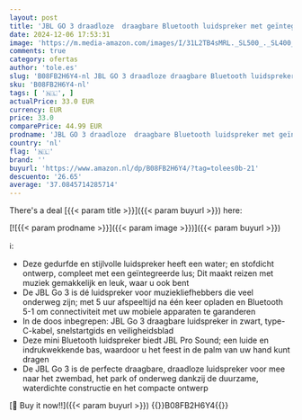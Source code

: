 ```yaml
---
layout: post
title: 'JBL GO 3 draadloze  draagbare Bluetooth luidspreker met geïntegreerde lus voor onderweg  USB C-oplaadkabel  zwart'
date: 2024-12-06 17:53:31
image: 'https://m.media-amazon.com/images/I/31L2TB4sMRL._SL500_._SL400_.jpg'
comments: true
category: ofertas
author: 'tole.es'
slug: 'B08FB2H6Y4-nl JBL GO 3 draadloze draagbare Bluetooth luidspreker met...'
sku: 'B08FB2H6Y4-nl'
tags: [ '🇳🇱', ]
actualPrice: 33.0 EUR
currency: EUR
price: 33.0
comparePrice: 44.99 EUR
prodname: 'JBL GO 3 draadloze  draagbare Bluetooth luidspreker met geïntegreerde lus voor onderweg  USB C-oplaadkabel  zwart'
country: 'nl'
flag: '🇳🇱'
brand: ''
buyurl: 'https://www.amazon.nl/dp/B08FB2H6Y4/?tag=tolees0b-21'
descuento: '26.65'
average: '37.0845714285714'
---
```


There's a deal [{{< param title >}}]({{< param buyurl >}})  here:

[![{{< param prodname >}}]({{< param image >}})]({{< param buyurl >}})

ℹ️:

- Deze gedurfde en stijlvolle luidspreker heeft een water; en stofdicht ontwerp, compleet met een geïntegreerde lus; Dit maakt reizen met muziek gemakkelijk en leuk, waar u ook bent
- De JBL Go 3 is dé luidspreker voor muziekliefhebbers die veel onderweg zijn; met 5 uur afspeeltijd na één keer opladen en Bluetooth 5-1 om connectiviteit met uw mobiele apparaten te garanderen
- In de doos inbegrepen: JBL Go 3 draagbare luidspreker in zwart, type-C-kabel, snelstartgids en veiligheidsblad
- Deze mini Bluetooth luidspreker biedt JBL Pro Sound; een luide en indrukwekkende bas, waardoor u het feest in de palm van uw hand kunt dragen
- De JBL Go 3 is de perfecte draagbare, draadloze luidspreker voor mee naar het zwembad, het park of onderweg dankzij de duurzame, waterdichte constructie en het compacte ontwerp

[🛒 Buy it now!!]({{< param buyurl >}})
{{<world>}}B08FB2H6Y4{{</world>}}
